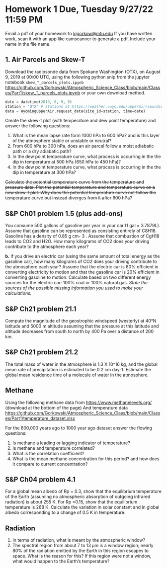 # Homework 1 Due, Tuesday 9/27/22 11:59 PM
Email a pdf of your homework to kjgorkow@mtu.edu
If you have written work, scan it with an app like camscanner to generate a pdf.
Include your name in the file name.

## 1. Air Parcels and Skew-T

Download the radiosonde data from Spokane Washington (OTX), on August 9, 2019 at 00:00 UTC, using the following python snip from the jupyter notebook `skew_T_parcels_plots.ipynb` https://github.com/Gorkowski/Atmospheric_Science_Class/blob/main/Classes/Part1/skew_T_parcels_plots.ipynb
or your own download method.

```python
date = datetime(2019, 8, 9, 0)
station = 'OTX' # stations at https://weather.uwyo.edu/upperair/sounding.html
data = WyomingUpperAir.request_data(site_id=station, time=date)
```

Create the skew-t plot (with temperature and dew point temperature) and answer the following questions: 
1. What is the mean lapse rate form 1000 hPa to 600 hPa? and is this layer of the atmosphere stable or unstable or neutral?
2. From 600 hPa to 300 hPa, does an air parcel follow a moist adiabatic path or a dry adiabatic path?
3. In the dew point temperature curve, what process is occurring in the the dip in temperature at 500 hPa (650 hPa to 450 hPa)?
4. In the dew point temperature curve, what process is occurring in the the dip in temperature at 300 hPa?

~~Calculate the potential temperature curve from the temperature and pressure data. Plot the potential temperature and temperature curve on a new skew-t plot. Why does the potential temperature curve not follow the temperature curve but instead diverges from it after 600 hPa?~~


## S&P Ch01 problem 1.5 (plus add-ons)
You consume 500 gallons of gasoline per year in your car (1 gal = 3.7879L).
Assume that gasoline can be represented as consisting entirely of C8H18. Gasoline
has a density of 0.85 g cm- 3 . Assume that combustion of CgH18 leads to CO2 and
H2O. How many kilograms of CO2 does your driving contribute to the atmosphere
each year?

**b.** If you drive an electric car (using the same amount of total energy as the gasoline car), how many kilograms of CO2 does your driving contribute to the atmosphere each year?
Assume that the electric car is 80% efficient in converting electricity to motion and that the gasoline car is 20% efficient in converting gasoline to motion.
Calculate based on two different energy sources for the electric car: 100% coal or 100% natural gas. 
*State the sources of the possible missing information you used to make your calculations.*

## S&P Ch21 problem 21.1
Compute the magnitude of the geostrophic windspeed (westerly) at 40°N latitude
and 5000 m altitude assuming that the pressure at this latitude and altitude
decreases from south to north by 400 Pa over a distance of 200 km.

## S&P Ch21 problem 21.2
The total mass of water in the atmosphere is 1.3 Χ 10^16 kg, and the global mean
rate of precipitation is estimated to be 0.2 cm day-1. Estimate the global mean
residence time of a molecule of water in the atmosphere.

## Methane
Using the following methane data from https://www.methanelevels.org/ (download at the bottom of the page)
And temperature data https://github.com/Gorkowski/Atmospheric_Science_Class/blob/main/Classes/Part1/temperature_dataset.xlsx

For the 800,000 years ago to 1000 year ago dataset answer the flowing questions:
1. Is methane a leading or lagging indicator of temperature?
2. Is methane and temperature correlated?
3. What is the correlation coefficient?
4. What is the mean methane concentration for this period? and how does it compare to current concentration?

## S&P Ch04 problem 4.1
For a global mean albedo of Rp = 0.3, show that the equilibrium temperature of
the Earth (assuming no atmospheric absorption of outgoing infrared radiation) is
about 255 K. For Rp =0.15, show that the equilibrium temperature is 268 K.
Calculate the variation in solar constant and in global albedo corresponding to a
change of 0.5 K in temperature.

## Radiation
1. In terms of radiation, what is meant by the atmospheric window?
2. The spectral region from about 7 to 13 μm is a window region; nearly 80% of the radiation emitted by the Earth in this region escapes to space. What is the reason for this? If this region were not a window, what would happen to the Earth’s temperature? 